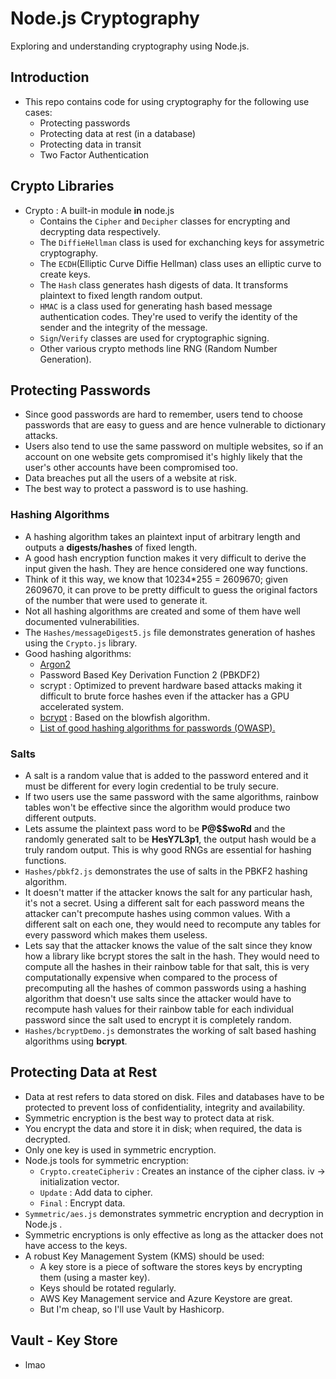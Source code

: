 # Node.js Cryptography
Exploring and understanding cryptography using Node.js.

## Introduction
* This repo contains code for using cryptography for the following use cases:
    * Protecting passwords
    * Protecting data at rest (in a database)
    * Protecting data in transit
    * Two Factor Authentication

## Crypto Libraries
* Crypto : A built-in module **in** node.js
    * Contains the `Cipher` and `Decipher` classes for encrypting and decrypting data respectively.
    * The `DiffieHellman` class is used for exchanching keys for assymetric cryptography.
    * The `ECDH`(Elliptic Curve Diffie Hellman) class uses an elliptic curve to create keys.
    * The `Hash` class generates hash digests of data. It transforms plaintext to fixed length random output.
    * `HMAC` is a class used for generating hash based message authentication codes. They're used to verify the identity of the sender and the integrity of the message.
    * `Sign`/`Verify` classes are used for cryptographic signing.
    * Other various crypto methods line RNG (Random Number Generation).

## Protecting Passwords
* Since good passwords are hard to remember, users tend to choose passwords that are easy to guess and are hence vulnerable to dictionary attacks.
* Users also tend to use the same password on multiple websites, so if an account on one website gets compromised it's highly likely that the user's other accounts have been compromised too.
* Data breaches put all the users of a website at risk.
* The best way to protect a password is to use hashing.

### Hashing Algorithms
* A hashing algorithm takes an plaintext input of arbitrary length and outputs a **digests/hashes** of fixed length.
* A good hash encryption function makes it very difficult to derive the input given the hash. They are hence considered one way functions.
* Think of it this way, we know that 10234*255 = 2609670; given 2609670, it can prove to be pretty difficult to guess the original factors of the number that were used to generate it.
* Not all hashing algorithms are created and some of them have well documented vulnerabilities.
* The `Hashes/messageDigest5.js` file demonstrates generation of hashes using the `Crypto.js` library.
*  Good hashing algorithms:
    * [Argon2](https://cheatsheetseries.owasp.org/cheatsheets/Password_Storage_Cheat_Sheet.html)
    * Password Based Key Derivation Function 2 (PBKDF2)
    * scrypt : Optimized to prevent hardware based attacks making it difficult to brute force hashes even if the attacker has a GPU accelerated system.
    * [bcrypt](https://openbase.com/js/bcryptjs/documentation) : Based on the blowfish algorithm.
    * [List of good hashing algorithms for passwords (OWASP).](https://cheatsheetseries.owasp.org/cheatsheets/Password_Storage_Cheat_Sheet.html)

### Salts
* A salt is a random value that is added to the password entered and it must be different for every login credential to be truly secure.
* If two users use the same password with the same algorithms, rainbow tables won't be effective since the algorithm would produce two different outputs.
* Lets assume the plaintext pass word to be **P@$$woRd** and the randomly generated salt to be **HesY7L3p1**, the output hash would be a truly random output. This is why good RNGs are essential for hashing functions.
* `Hashes/pbkf2.js` demonstrates the use of salts in the PBKF2 hashing algorithm.
* It doesn't matter if the attacker knows the salt for any particular hash, it's not a secret. Using a different salt for each password means the attacker can't precompute hashes using common values. With a different salt on each one, they would need to recompute any tables for every password which makes them useless.
* Lets say that the attacker knows the value of the salt since they know how a library like bcrypt stores the salt in the hash. They would need to compute all the hashes in their rainbow table for that salt, this is very computationally expensive when compared to the process of precomputing all the hashes of common passwords using a hashing algorithm that doesn't use salts since the attacker would have to recompute hash values for their rainbow table for each individual password since the salt used to encrypt it is completely random.
* `Hashes/bcryptDemo.js` demonstrates the working of salt based hashing algorithms using **bcrypt**. 

## Protecting Data at Rest
* Data at rest refers to data stored on disk. Files and databases have to be protected to prevent loss of confidentiality, integrity and availability.
* Symmetric encryption is the best way to protect data at risk.
* You encrypt the data and store it in disk; when required, the data is decrypted.
* Only one key is used in symmetric encryption.
* Node.js tools for symmetric encryption:
  * `Crypto.createCipheriv` : Creates an instance of the cipher class. iv -> initialization vector.
  * `Update` : Add data to cipher.
  * `Final` : Encrypt data.
* `Symmetric/aes.js` demonstrates symmetric encryption and decryption in Node.js .
* Symmetric encryptions is only effective as long as the attacker does not have access to the keys.
* A robust Key Management System (KMS) should be used:
  * A key store is a piece of software the stores keys by encrypting them (using a master key).
  * Keys should be rotated regularly.
  * AWS Key Management service and Azure Keystore are great.
  * But I'm cheap, so I'll use Vault by Hashicorp. 
## Vault - Key Store
* lmao